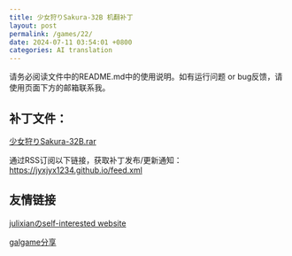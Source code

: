 ```yaml
---
title: 少女狩りSakura-32B 机翻补丁
layout: post
permalink: /games/22/
date: 2024-07-11 03:54:01 +0800
categories: AI translation
---
```



请务必阅读文件中的README.md中的使用说明。如有运行问题 or bug反馈，请使用页面下方的邮箱联系我。

## 补丁文件：

[少女狩りSakura-32B.rar](../../resources/%E5%B0%91%E5%A5%B3%E7%8B%A9%E3%82%8ASakura-32B.rar)

 

通过RSS订阅以下链接，获取补丁发布/更新通知：https://jyxjyx1234.github.io/feed.xml

## 友情链接

[julixianのself-interested website](https://julixian-siw.worldsystem.top/) 

[galgame分享](https://t.me/galgpt)